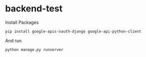 # backend-test
Install Packages
```
pip install google-apis-oauth-django google-api-python-client
```

And run
```
python manage.py runserver
```

